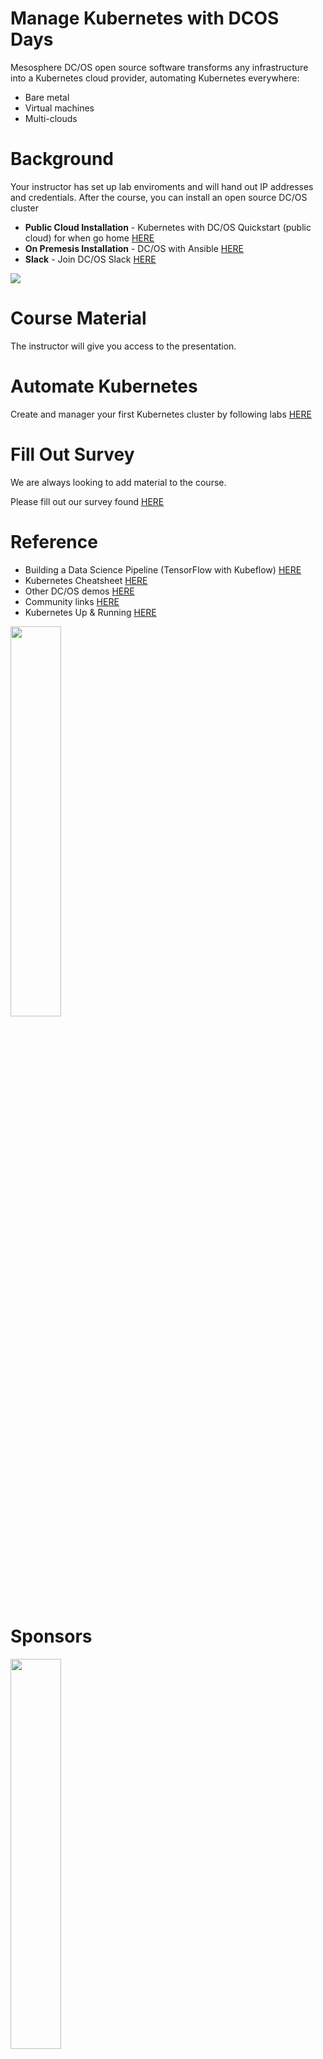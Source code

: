 # Manage Kubernetes with DCOS Days

Mesosphere DC/OS open source software transforms any infrastructure into a Kubernetes cloud provider, automating Kubernetes everywhere: 

* Bare metal
* Virtual machines
* Multi-clouds

# Background

Your instructor has set up lab enviroments and will hand out IP addresses and credentials. After the course, you can install an open source DC/OS cluster 
* **Public Cloud Installation** - Kubernetes with DC/OS Quickstart (public cloud) for when go home [HERE](https://github.com/mesosphere/dcos-kubernetes-quickstart)
* **On Premesis Installation** - DC/OS with Ansible [HERE](https://github.com/dcos-labs/ansible-dcos) 
* **Slack** - Join DC/OS Slack [HERE](https://chat.dcos.io/)

![](https://i.imgur.com/rIJ1ZxF.png)

# Course Material

The instructor will give you access to the presentation. 

# Automate Kubernetes

Create and manager your first Kubernetes cluster by following labs [HERE]()

# Fill Out Survey

We are always looking to add material to the course. 

Please fill out our survey found [HERE](https://goo.gl/forms/ougjUYkLablAdChQ2) 

# Reference

* Building a Data Science Pipeline (TensorFlow with Kubeflow) [HERE](https://mesosphere.com/resources/building-data-science-platform/) 
* Kubernetes Cheatsheet [HERE](https://mesosphere.com/resources/kubernetes-cheatsheet/)
* Other DC/OS demos [HERE](https://github.com/dcos/demos/) 
* Community links [HERE]() 
* Kubernetes Up & Running [HERE](https://mesosphere.com/resources/running-kubernetes-oreilly-ebook/)

<img src="https://mesosphere.com/wp-content/uploads/2017/09/running-kubernetes_oreilly-ebook.png" width="40%">

# Sponsors

<img src="https://mesosphere.com/wp-content/uploads/2017/11/mesosphere-logo.png" width="40%">
